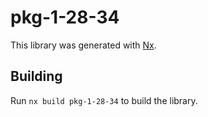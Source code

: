 # pkg-1-28-34

This library was generated with [Nx](https://nx.dev).

## Building

Run `nx build pkg-1-28-34` to build the library.
